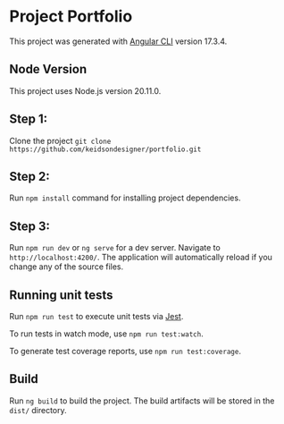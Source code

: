 # Project Portfolio

This project was generated with [Angular CLI](https://github.com/angular/angular-cli) version 17.3.4.

## Node Version

This project uses Node.js version 20.11.0.

## Step 1:

Clone the project `git clone https://github.com/keidsondesigner/portfolio.git`

## Step 2:

Run `npm install` command for installing project dependencies.

## Step 3:

Run `npm run dev` or `ng serve` for a dev server. Navigate to `http://localhost:4200/`. The application will automatically reload if you change any of the source files.

## Running unit tests

Run `npm run test` to execute unit tests via [Jest](https://jestjs.io/).

To run tests in watch mode, use `npm run test:watch`.

To generate test coverage reports, use `npm run test:coverage`.

## Build

Run `ng build` to build the project. The build artifacts will be stored in the `dist/` directory.
